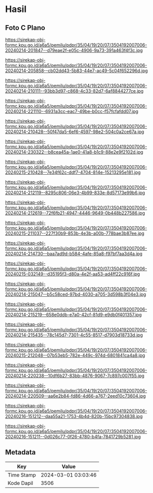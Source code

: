 # Hasil

## Foto C Plano

https://sirekap-obj-formc.kpu.go.id/a6a5/pemilu/pdpr/35/04/19/20/07/3504192007006-20240214-201847--d79eae2f-e05c-4906-9a73-391a463f4f3c.jpg

https://sirekap-obj-formc.kpu.go.id/a6a5/pemilu/pdpr/35/04/19/20/07/3504192007006-20240214-205858--cb02dd43-5b83-44e7-ac49-5c04f652296d.jpg

https://sirekap-obj-formc.kpu.go.id/a6a5/pemilu/pdpr/35/04/19/20/07/3504192007006-20240214-210111--93bb3d97-c868-4c33-82d7-6af8844277ce.jpg

https://sirekap-obj-formc.kpu.go.id/a6a5/pemilu/pdpr/35/04/19/20/07/3504192007006-20240214-221110--6931a3cc-eac7-49be-b0cc-f57fcfafdd07.jpg

https://sirekap-obj-formc.kpu.go.id/a6a5/pemilu/pdpr/35/04/19/20/07/3504192007006-20240214-210428--50f47da5-6ef6-4597-98e2-504c0a2ce67a.jpg

https://sirekap-obj-formc.kpu.go.id/a6a5/pemilu/pdpr/35/04/19/20/07/3504192007006-20240214-230322--b8cea45a-1ae0-41a8-b1c9-88e2e9f2102d.jpg

https://sirekap-obj-formc.kpu.go.id/a6a5/pemilu/pdpr/35/04/19/20/07/3504192007006-20240215-210428--7e34f62c-ddf7-4704-814e-15213295e181.jpg

https://sirekap-obj-formc.kpu.go.id/a6a5/pemilu/pdpr/35/04/19/20/07/3504192007006-20240214-212119--8295c806-06e3-4b99-833e-8d57173e99b6.jpg

https://sirekap-obj-formc.kpu.go.id/a6a5/pemilu/pdpr/35/04/19/20/07/3504192007006-20240214-212619--72f6fb21-4947-4446-9649-0b448b227586.jpg

https://sirekap-obj-formc.kpu.go.id/a6a5/pemilu/pdpr/35/04/19/20/07/3504192007006-20240215-211037--227f30b9-853b-4e3b-a00b-778bae3b87ee.jpg

https://sirekap-obj-formc.kpu.go.id/a6a5/pemilu/pdpr/35/04/19/20/07/3504192007006-20240214-214730--baa7ad9d-b584-4afe-85a8-f97bf7aa3d4a.jpg

https://sirekap-obj-formc.kpu.go.id/a6a5/pemilu/pdpr/35/04/19/20/07/3504192007006-20240215-032149--d35195f3-d80a-4e2f-aa53-ad4ff22c916f.jpg

https://sirekap-obj-formc.kpu.go.id/a6a5/pemilu/pdpr/35/04/19/20/07/3504192007006-20240214-215047--b5c58ced-97bd-4030-a705-3d598b3f04e3.jpg

https://sirekap-obj-formc.kpu.go.id/a6a5/pemilu/pdpr/35/04/19/20/07/3504192007006-20240214-215219--658e0ddb-e7a0-42cf-81d9-e9db0f401357.jpg

https://sirekap-obj-formc.kpu.go.id/a6a5/pemilu/pdpr/35/04/19/20/07/3504192007006-20240214-215435--78c145d7-7301-4c55-8517-d7903d18733d.jpg

https://sirekap-obj-formc.kpu.go.id/a6a5/pemilu/pdpr/35/04/19/20/07/3504192007006-20240215-212048--07b53eb5-782e-449c-974d-6801841ca4a8.jpg

https://sirekap-obj-formc.kpu.go.id/a6a5/pemilu/pdpr/35/04/19/20/07/3504192007006-20240214-220238--10df6b27-83bb-4876-9067-7c897c007f55.jpg

https://sirekap-obj-formc.kpu.go.id/a6a5/pemilu/pdpr/35/04/19/20/07/3504192007006-20240214-220509--aa6e2b84-fd86-4d66-a767-2eed10c73604.jpg

https://sirekap-obj-formc.kpu.go.id/a6a5/pemilu/pdpr/35/04/19/20/07/3504192007006-20240216-151212--daa55a21-1753-4b4d-820b-15bc97304838.jpg

https://sirekap-obj-formc.kpu.go.id/a6a5/pemilu/pdpr/35/04/19/20/07/3504192007006-20240216-151211--0d026c77-0f26-4780-b4fa-7841729b5281.jpg


## Metadata

| Key        | Value               |
| ---------- | ------------------- |
| Time Stamp | 2024-03-01 03:03:46 |
| Kode Dapil | 3506                |




